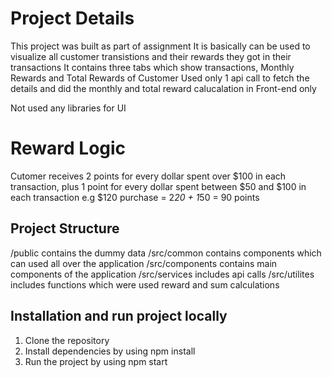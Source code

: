 # Project Details

This project was built as part of assignment
It is basically can be used to visualize all customer transistions and their rewards they got in their transactions
It contains three tabs which show transactions, Monthly Rewards and Total Rewards of Customer 
Used only 1 api call to fetch the details and did the monthly and total reward calucalation in Front-end only

Not used any libraries for UI

# Reward Logic
Cutomer receives 2 points for every dollar spent over $100 in each transaction, plus 1 point for every dollar spent between $50 and $100 in each transaction
e.g $120 purchase =  2*20 + 1*50 = 90 points

## Project Structure
/public contains the dummy data 
/src/common contains components which can used all over the application
/src/components contains main components of the application
/src/services  includes api calls
/src/utilites includes functions which were used reward and sum calculations


## Installation and run project locally 
1. Clone the repository
2. Install dependencies by using
     npm install
3. Run the project by using
    npm start

